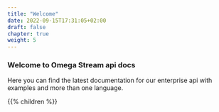 ```yaml
---
title: "Welcome"
date: 2022-09-15T17:31:05+02:00
draft: false
chapter: true
weight: 5
---
```


### Welcome to **Omega Stream** api docs

Here you can find the latest documentation for our enterprise api with examples and more than one language.

{{% children  %}}